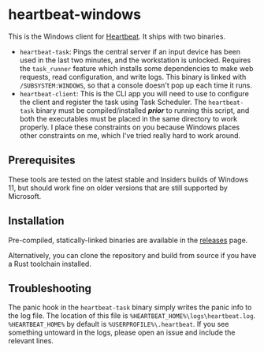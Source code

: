 # heartbeat-windows

This is the Windows client for [Heartbeat](https://github.com/lmaotrigine/heartbeat). It
ships with two binaries.

- `heartbeat-task`: Pings the central server if an input device has been used in the
  last two minutes, and the workstation is unlocked. Requires the `task_runner` feature
  which installs some dependencies to make web requests, read configuration, and write
  logs. This binary is linked with `/SUBSYSTEM:WINDOWS`, so that a console doesn't pop
  up each time it runs.
- `heartbeat-client`: This is the CLI app you will need to use to configure the client and
  register the task using Task Scheduler. The `heartbeat-task` binary must be
  compiled/installed ***prior*** to running this script, and both the executables
  must be placed in the same directory to work properly. I place these constraints
  on you because Windows places other constraints on me, which I've tried really
  hard to work around.

## Prerequisites

These tools are tested on the latest stable and Insiders builds of Windows 11, but
should work fine on older versions that are still supported by Microsoft.

## Installation

Pre-compiled, statically-linked binaries are available in the
[releases](https://github.com/5HT2B/heartbeat-windows/releases) page.

Alternatively, you can clone the repository and build from source if you have a Rust
toolchain installed.

## Troubleshooting

The panic hook in the `heartbeat-task` binary simply writes the panic info to the log file. The
location of this file is `%HEARTBEAT_HOME%\logs\heartbeat.log`. `%HEARTBEAT_HOME%` by default
is `%USERPROFILE%\.heartbeat`. If you see something untoward in the logs, please open an
issue and include the relevant lines.
